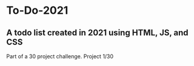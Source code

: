 # To-Do-2021
## A todo list created in 2021 using HTML, JS, and CSS
Part of a 30 project challenge. Project 1/30
